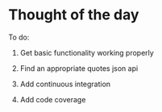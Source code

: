 # Thought of the day

To do:

1. Get basic functionality working properly

2. Find an appropriate quotes json api

3. Add continuous integration

4. Add code coverage
